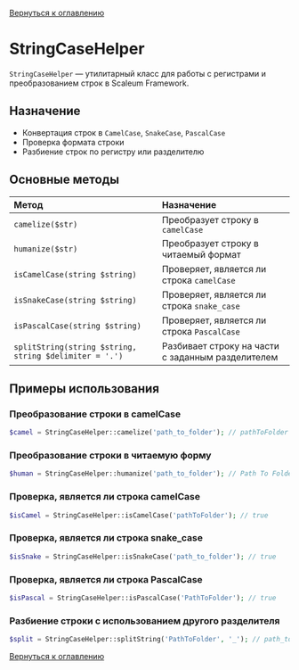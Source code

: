 [Вернуться к оглавлению](../index.md)
# StringCaseHelper

`StringCaseHelper` — утилитарный класс для работы с регистрами и преобразованием строк в Scaleum Framework.

## Назначение

- Конвертация строк в `CamelCase`, `SnakeCase`, `PascalCase`
- Проверка формата строки
- Разбиение строк по регистру или разделителю

## Основные методы

| Метод | Назначение |
|:------|:-----------|
| `camelize($str)` | Преобразует строку в `camelCase` |
| `humanize($str)` | Преобразует строку в читаемый формат |
| `isCamelCase(string $string)` | Проверяет, является ли строка `camelCase` |
| `isSnakeCase(string $string)` | Проверяет, является ли строка `snake_case` |
| `isPascalCase(string $string)` | Проверяет, является ли строка `PascalCase` |
| `splitString(string $string, string $delimiter = '.')` | Разбивает строку на части с заданным разделителем |

## Примеры использования

### Преобразование строки в camelCase

```php
$camel = StringCaseHelper::camelize('path_to_folder'); // pathToFolder
```

### Преобразование строки в читаемую форму

```php
$human = StringCaseHelper::humanize('path_to_folder'); // Path To Folder
```

### Проверка, является ли строка camelCase

```php
$isCamel = StringCaseHelper::isCamelCase('pathToFolder'); // true
```

### Проверка, является ли строка snake_case

```php
$isSnake = StringCaseHelper::isSnakeCase('path_to_folder'); // true
```

### Проверка, является ли строка PascalCase

```php
$isPascal = StringCaseHelper::isPascalCase('PathToFolder'); // true
```

### Разбиение строки с использованием другого разделителя

```php
$split = StringCaseHelper::splitString('PathToFolder', '_'); // path_to_folder
```

[Вернуться к оглавлению](../index.md)
